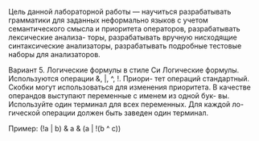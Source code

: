 Цель данной лабораторной работы — научиться разрабатывать грамматики для заданных неформально языков с учетом семантического смысла и приоритета операторов, разрабатывать лексические анализа- торы, разрабатывать вручную нисходящие синтаксические анализаторы, разрабатывать подробные тестовые наборы для анализаторов.

Вариант 5. Логические формулы в стиле Си
Логические формулы. Используются операции &, |, ^, !. Приори- тет операций стандартный. Скобки могут использоваться для изменения приоритета.
В качестве операндов выступают переменные с именем из одной бук- вы. Используйте один терминал для всех переменных. Для каждой ло- гической операции должен быть заведен один терминал.

Пример: (!a | b) & a & (a | !(b ^ c))
